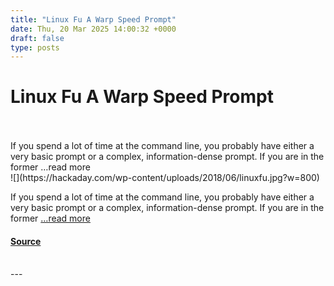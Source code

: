 ```yaml
---
title: "Linux Fu A Warp Speed Prompt"
date: Thu, 20 Mar 2025 14:00:32 +0000
draft: false
type: posts
---
```

# Linux Fu A Warp Speed Prompt

<br/>

<br/>
If you spend a lot of time at the command line, you probably have either a very basic prompt or a complex, information-dense prompt. If you are in the former &#8230;read more
<br/>
![](https://hackaday.com/wp-content/uploads/2018/06/linuxfu.jpg?w=800)

If you spend a lot of time at the command line, you probably have either a very basic prompt or a complex, information-dense prompt. If you are in the former […read more](https://hackaday.com/2025/03/20/linux-fu-a-warp-speed-prompt/)

#### [Source](https://hackaday.com/2025/03/20/linux-fu-a-warp-speed-prompt/)

<br/>
---
